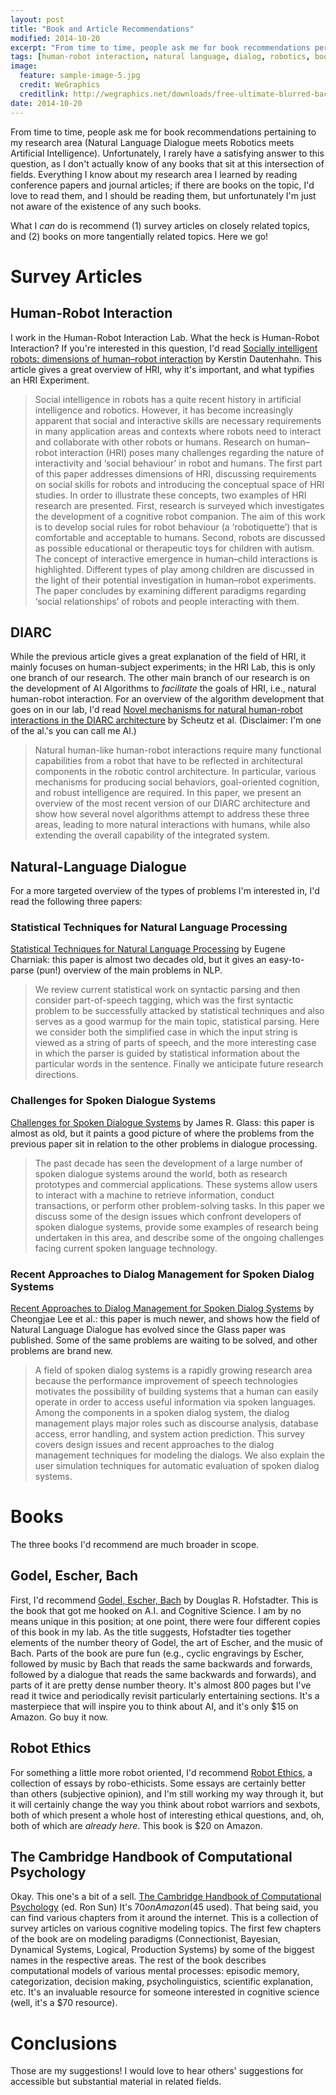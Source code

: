 ```yaml
---
layout: post
title: "Book and Article Recommendations"
modified: 2014-10-20
excerpt: "From time to time, people ask me for book recommendations pertaining to my research area (Natural Language Dialogue meets Robotics meets Artificial Intelligence)."
tags: [human-robot interaction, natural language, dialog, robotics, books, artificial intelligence]
image:
  feature: sample-image-5.jpg
  credit: WeGraphics
  creditlink: http://wegraphics.net/downloads/free-ultimate-blurred-background-pack/
date: 2014-10-20
---
```


From time to time, people ask me for book recommendations pertaining
to my research area (Natural Language Dialogue meets Robotics meets
Artificial Intelligence). Unfortunately, I rarely have a satisfying
answer to this question, as I don't actually know of any books that
sit at this intersection of fields. Everything I know about my
research area I learned by reading conference papers and journal
articles; if there are books on the topic, I'd love to read them, and
I should be reading them, but unfortunately I'm just not aware of the
existence of any such books.

What I *can* do is recommend (1) survey articles on closely related
topics, and (2) books on more tangentially related topics. Here we go!

# Survey Articles

## Human-Robot Interaction

I work in the Human-Robot Interaction Lab. What the heck is
Human-Robot Interaction? If you're interested in this question, I'd
read 
[Socially intelligent robots: dimensions of human–robot interaction](http://www.ncbi.nlm.nih.gov/pmc/articles/PMC2346526/)
by Kerstin Dautenhahn. This article gives a great
overview of HRI, why it's important, and what typifies an HRI
Experiment.

> Social intelligence in robots has a quite recent history in artificial
> intelligence and robotics. However, it has become increasingly
> apparent that social and interactive skills are necessary requirements
> in many application areas and contexts where robots need to interact
> and collaborate with other robots or humans. Research on human–robot
> interaction (HRI) poses many challenges regarding the nature of
> interactivity and ‘social behaviour’ in robot and humans. The first
> part of this paper addresses dimensions of HRI, discussing
> requirements on social skills for robots and introducing the
> conceptual space of HRI studies. In order to illustrate these
> concepts, two examples of HRI research are presented. First, research
> is surveyed which investigates the development of a cognitive robot
> companion. The aim of this work is to develop social rules for robot
> behaviour (a ‘robotiquette’) that is comfortable and acceptable to
> humans. Second, robots are discussed as possible educational or
> therapeutic toys for children with autism. The concept of interactive
> emergence in human–child interactions is highlighted. Different types
> of play among children are discussed in the light of their potential
> investigation in human–robot experiments. The paper concludes by
> examining different paradigms regarding ‘social relationships’ of
> robots and people interacting with them. 

## DIARC

While the previous article gives a great explanation of the field
of HRI, it mainly focuses on human-subject experiments; in the HRI
Lab, this is only one branch of our research. The other main branch
of our research is on the development of AI Algorithms to
*facilitate* the goals of HRI, i.e., natural human-robot
interaction. For an overview of the algorithm development that goes
on in our lab, I'd read
[Novel mechanisms for natural human-robot interactions in the DIARC architecture](http://hrilab.tufts.edu/publications/aaai13irsfinal.pdf) by Scheutz et al. (Disclaimer: I'm one of the al.'s
you can call me Al.) 

> Natural human-like human-robot interactions require many
> functional capabilities from a robot that have to be reflected in
> architectural components in the robotic control architecture.
> In particular, various mechanisms for producing social behaviors,
> goal-oriented cognition, and robust intelligence are 
> required. In this paper, we present an overview of the most recent
> version of our DIARC architecture and show how several 
> novel algorithms attempt to address these three areas, leading
> to more natural interactions with humans, while also extending the
> overall capability of the integrated system. 

## Natural-Language Dialogue

For a more targeted overview of the types of problems I'm
interested in, I'd read the following three papers:

### Statistical Techniques for Natural Language Processing

[Statistical Techniques for Natural Language Processing](http://cs.brown.edu/~ec/papers/aimag97.ps) by Eugene
Charniak: this paper is almost two decades old, but it gives an
easy-to-parse (pun!) overview of the main problems in NLP.

> We review current statistical work on syntactic parsing and then
> consider part-of-speech tagging, which was the first syntactic problem
> to be successfully attacked by statistical techniques and also serves
> as a good warmup for the main topic, statistical parsing. Here we
> consider both the simplified case in which the input string is viewed
> as a string of parts of speech, and the more interesting case in which
> the parser is guided by statistical information about the particular
> words in the sentence. Finally we anticipate future research
> directions.  

### Challenges for Spoken Dialogue Systems

[Challenges for Spoken Dialogue Systems](https://www.google.com/url?sa=t&rct=j&q=&esrc=s&source=web&cd=2&cad=rja&uact=8&ved=0CCkQFjAB&url=http%3A%2F%2Fwww.cs.cmu.edu%2F~.%2Fdgroup%2Fpapers%2Fglass99.pdf&ei=-81FVN6YF4rbsATWo4H4Bw&usg=AFQjCNHrs-HBonhcvyuixsEWynHb5TyGng&sig2=or7pnICUE3G_lNA3iDMnNQ&bvm=bv.77880786,d.cWc) by James R. Glass: this paper
is almost as old, but it paints a good picture of 
where the problems from the previous paper sit in relation to the
other problems in dialogue processing.

> The past decade has seen the development of a large number of spoken
> dialogue systems around the world, both as research prototypes and
> commercial applications. These systems allow users to interact with a
> machine to retrieve information, conduct transactions, or perform
> other problem-solving tasks. In this paper we discuss some of the
> design issues which confront developers of spoken dialogue systems,
> provide some examples of research being undertaken in this area, and
> describe some of the ongoing challenges facing current spoken language
> technology. 

### Recent Approaches to Dialog Management for Spoken Dialog Systems

[Recent Approaches to Dialog Management for Spoken Dialog Systems](http://jcse.kiise.org/posting/4-1/jcse_4-1_56.pdf) by Cheongjae Lee et al.:
this paper is much newer, and shows how the field of Natural
Language Dialogue has evolved since the Glass paper was
published. Some of the same problems are waiting to be solved,
and other problems are brand new. 

> A field of spoken dialog systems is a rapidly growing research area because the performance
> improvement of speech technologies motivates the possibility of building systems that a human
> can easily operate in order to access useful information via spoken languages. Among the
> components in a spoken dialog system, the dialog management plays major roles such as
> discourse analysis, database access, error handling, and system action prediction. This survey
> covers design issues and recent approaches to the dialog management techniques for modeling
> the dialogs. We also explain the user simulation techniques for automatic evaluation of spoken
> dialog systems.

# Books

The three books I'd recommend are much broader in scope. 

## Godel, Escher, Bach

First, I'd recommend [Godel, Escher, Bach](http://www.amazon.com/G%C3%B6del-Escher-Bach-Eternal-Golden/dp/0465026567/ref=sr_1_1?ie=UTF8&qid=1413861409&sr=8-1&keywords=godel+escher+bach) by Douglas
R. Hofstadter. This is the book that 
got me hooked on A.I. and Cognitive Science. I am by no means unique
in this position; at one point, there were four different copies of
this book in my lab. As the title suggests, Hofstadter ties together
elements of the number theory of Godel, the art of Escher, and the
music of Bach. Parts of the book are pure fun (e.g., cyclic
engravings by Escher, followed by music by Bach that reads the same
backwards and forwards, followed by a dialogue that reads the same
backwards and forwards), and parts of it are pretty dense number
theory. It's almost 800 pages but I've read it twice and
periodically revisit particularly entertaining sections. It's a
masterpiece that will inspire you to think about AI, and it's only
$15 on Amazon. Go buy it now.

## Robot Ethics

For something a little more robot oriented, I'd recommend
[Robot Ethics](http://www.amazon.com/Robot-Ethics-Implications-Intelligent-Autonomous/dp/026252600X/ref=sr_1_1?ie=UTF8&qid=1413861857&sr=8-1&keywords=robot+ethics), a collection of essays by robo-ethicists. Some essays
are certainly better than others (subjective opinion), and I'm
still working my way through it, but it will certainly change the
way you think about robot warriors and sexbots, both of which
present a whole host of interesting ethical questions, and, oh,
both of which are *already here*. This book is $20 on Amazon.

## The Cambridge Handbook of Computational Psychology

Okay. This one's a bit of a
sell. [The Cambridge Handbook of Computational Psychology](http://www.amazon.com/Cambridge-Handbook-Computational-Psychology-Handbooks/dp/0521674107/ref=sr_1_1?ie=UTF8&qid=1413862097&sr=8-1&keywords=cambridge+handbook+computational+psychology) (ed. Ron
Sun) It's $70 on Amazon ($45 
used). That being said, you can find various chapters from it
around the internet. This is a collection of survey articles on
various cognitive modeling topics. The first few chapters of the
book are on modeling paradigms (Connectionist, Bayesian, Dynamical
Systems, Logical, Production Systems) by some of the biggest names
in the respective areas. The rest of the book describes computational
models of various mental processes: episodic memory,
categorization, decision making, psycholinguistics, scientific
explanation, etc. It's an invaluable resource for someone
interested in cognitive science (well, it's a $70 resource).

# Conclusions
Those are my suggestions! I would love to hear others' suggestions for
accessible but substantial material in related fields.